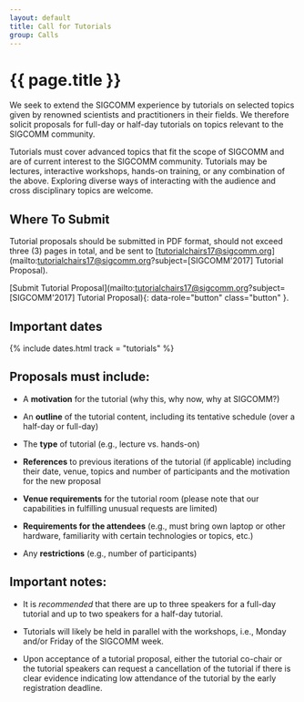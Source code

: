 ```yaml
---
layout: default
title: Call for Tutorials
group: Calls
---
```


# {{ page.title }}

We seek to extend the SIGCOMM experience by tutorials on selected topics given by renowned scientists and	practitioners in their fields. We therefore solicit proposals for full-day or half-day tutorials on topics relevant to the SIGCOMM community.

Tutorials must cover advanced topics that fit the scope of SIGCOMM and are of current interest to the SIGCOMM community. Tutorials may be lectures, interactive workshops, hands-on training, or any combination of the above. Exploring diverse ways of interacting with the audience and cross disciplinary topics are welcome.

## Where To Submit

Tutorial proposals should be submitted in PDF format, should not exceed three (3) pages in total, and be sent to [tutorialchairs17@sigcomm.org](mailto:tutorialchairs17@sigcomm.org?subject=[SIGCOMM'2017] Tutorial Proposal).

[Submit Tutorial Proposal](mailto:tutorialchairs17@sigcomm.org?subject=[SIGCOMM'2017] Tutorial Proposal){: data-role="button" class="button" }.

## <i class="fa fa-calendar"></i> Important dates

{% include dates.html track = "tutorials" %}

## Proposals must include:

- A **motivation** for the tutorial (why this, why now, why at SIGCOMM?)

- An **outline** of the tutorial content, including its tentative schedule (over a half-day or full-day)

- The **type** of tutorial (e.g., lecture vs. hands-on)

- **References** to previous iterations of the tutorial (if applicable) including their date, venue, topics and number of participants and the motivation for the new proposal

- **Venue requirements** for the tutorial room (please note that our capabilities in fulfilling unusual requests are limited)

- **Requirements for the attendees** (e.g., must bring own laptop or other hardware, familiarity with certain technologies or topics, etc.)

- Any **restrictions** (e.g., number of participants)

## Important notes:

- It is *recommended* that there are up to three speakers for a full-day tutorial and up to two speakers for a half-day tutorial.

- Tutorials will likely be held in parallel with the workshops, i.e., Monday and/or Friday of the SIGCOMM week.

- Upon acceptance of a tutorial proposal, either the tutorial co-chair or the tutorial speakers can request a cancellation of the tutorial if there is clear evidence indicating low attendance of the tutorial by the early registration deadline.

<!-- <a href="files/cft.pdf" rel="external" data-role="button" class="dl-button button">Download this call as a PDF</a> -->
